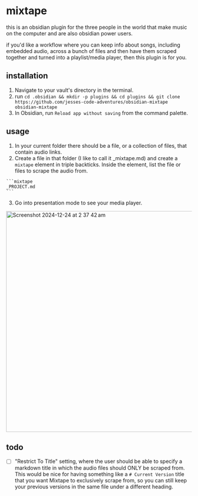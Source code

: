 # mixtape

this is an obsidian plugin for the three people in the world that make music on the computer and are also obsidian power users.

if you'd like a workflow where you can keep info about songs, including embedded audio, across a bunch of files and then have them scraped together and turned into a playlist/media player, then this plugin is for you.

## installation

1. Navigate to your vault's directory in the terminal.
2. run `cd .obsidian && mkdir -p plugins && cd plugins && git clone https://github.com/jesses-code-adventures/obsidian-mixtape obsidian-mixtape`
3. In Obsidian, run `Reload app without saving` from the command palette.

## usage

1. In your current folder there should be a file, or a collection of files, that contain audio links.
2. Create a file in that folder (I like to call it \_mixtape.md) and create a `mixtape` element in triple backticks. Inside the element, list the file or files to scrape the audio from.

````text
```mixtape
_PROJECT.md
```
````

3. Go into presentation mode to see your media player.

<img width="600" alt="Screenshot 2024-12-24 at 2 37 42 am" src="https://github.com/user-attachments/assets/8f0174bb-2819-475d-aaf6-356870437714" />

## todo

-   [ ] "Restrict To Title" setting, where the user should be able to specify a markdown title in which the audio files should ONLY be scraped from. This would be nice for having something like a `# Current Version` title that you want Mixtape to exclusively scrape from, so you can still keep your previous versions in the same file under a different heading.
